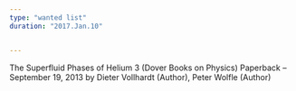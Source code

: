 ```yaml
---
type: "wanted list"
duration: "2017.Jan.10"


---
```


The Superfluid Phases of Helium 3 (Dover Books on Physics) Paperback – September 19, 2013
by Dieter Vollhardt  (Author), Peter Wolfle (Author)
